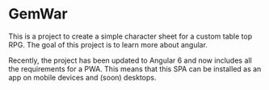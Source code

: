 # GemWar
This is a project to create a simple character sheet for a custom table top RPG. The goal of this project is to learn more about angular. 

Recently, the project has been updated to Angular 6 and now includes all the requirements for a PWA. This means that this SPA can be installed as an app on mobile devices and (soon) desktops.